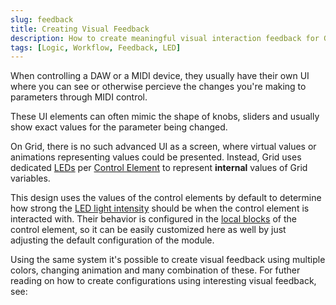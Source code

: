```yaml
---
slug: feedback
title: Creating Visual Feedback
description: How to create meaningful visual interaction feedback for Grid
tags: [Logic, Workflow, Feedback, LED]
---
```


When controlling a DAW or a MIDI device, they usually have their own UI where you can see or otherwise percieve the changes you're making to parameters through MIDI control.

These UI elements can often mimic the shape of knobs, sliders and usually show exact values for the parameter being changed.

On Grid, there is no such advanced UI as a screen, where virtual values or animations representing values could be presented. Instead, Grid uses dedicated [LEDs](/category/led-actions) per [Control Element](/category/ui-events) to represent **internal** values of Grid variables.

This design uses the values of the control elements by default to determine how strong the [LED light intensity](/docs/wiki/actions/led/intensity.md) should be when the control element is interacted with. Their behavior is configured in the [local blocks](/docs/wiki/actions/variables/local-variables.md) of the control element, so it can be easily customized here as well by just adjusting the default configuration of the module.

Using the same system it's possible to create visual feedback using multiple colors, changing animation and many combination of these. For futher reading on how to create configurations using interesting visual feedback, see: